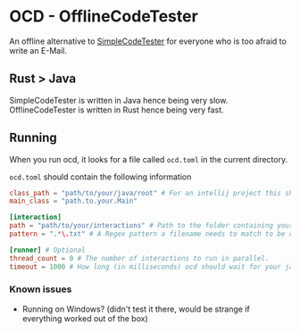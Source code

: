 # OCD - OfflineCodeTester
An offline alternative to [SimpleCodeTester](https://github.com/I-Al-Istannen/SimpleCodeTester) for everyone who is too afraid to write an E-Mail.

## Rust > Java
SimpleCodeTester is written in Java hence being very slow.
OfflineCodeTester is written in Rust hence being very fast.

## Running
When you run ocd, it looks for a file called `ocd.toml` in the current directory.

`ocd.toml` should contain the following information

```toml
class_path = "path/to/your/java/root" # For an intellij project this should be "out/production/<your-project-name>"
main_class = "path.to.your.Main"

[interaction]
path = "path/to/your/interactions" # Path to the folder containing your interactions
pattern = ".*\.txt" # A Regex pattern a filename needs to match to be considered an interaction file, optional

[runner] # Optional
thread_count = 0 # The number of interactions to run in parallel.
timeout = 1000 # How long (in milliseconds) ocd should wait for your java programm to respond.
```


### Known issues
- Running on Windows? (didn't test it there, would be strange if everything worked out of the box)